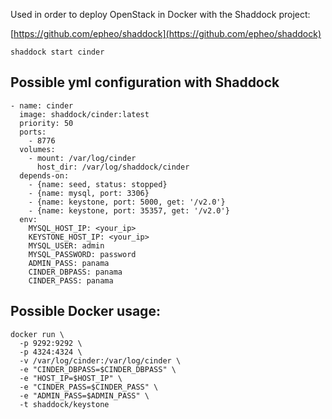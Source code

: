 

Used in order to deploy OpenStack in Docker with the Shaddock project:

[https://github.com/epheo/shaddock](https://github.com/epheo/shaddock)


```
shaddock start cinder
```

Possible yml configuration with Shaddock
----------------------------------------

```
- name: cinder
  image: shaddock/cinder:latest
  priority: 50
  ports:
    - 8776
  volumes:
    - mount: /var/log/cinder
      host_dir: /var/log/shaddock/cinder
  depends-on:
    - {name: seed, status: stopped}
    - {name: mysql, port: 3306}
    - {name: keystone, port: 5000, get: '/v2.0'}
    - {name: keystone, port: 35357, get: '/v2.0'}
  env:
    MYSQL_HOST_IP: <your_ip>
    KEYSTONE_HOST_IP: <your_ip>
    MYSQL_USER: admin
    MYSQL_PASSWORD: password
    ADMIN_PASS: panama
    CINDER_DBPASS: panama
    CINDER_PASS: panama
```


Possible Docker usage:
---------------------

```
docker run \
  -p 9292:9292 \
  -p 4324:4324 \
  -v /var/log/cinder:/var/log/cinder \
  -e "CINDER_DBPASS=$CINDER_DBPASS" \
  -e "HOST_IP=$HOST_IP" \
  -e "CINDER_PASS=$CINDER_PASS" \
  -e "ADMIN_PASS=$ADMIN_PASS" \
  -t shaddock/keystone
```
